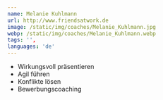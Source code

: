 ```yaml
---
name: Melanie Kuhlmann
url: http://www.friendsatwork.de
image: /static/img/coaches/Melanie_Kuhlmann.jpg
webp: /static/img/coaches/Melanie_Kuhlmann.webp
tags: '',
languages: 'de'
---
```


<ul><li>Wirkungsvoll präsentieren</li><li>Agil führen</li><li>Konflikte lösen</li><li>Bewerbungscoaching</li></ul>